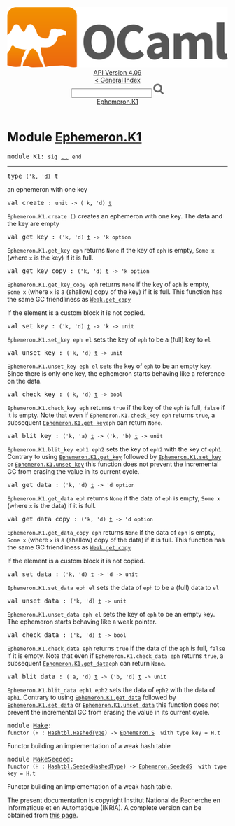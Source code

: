 <!-- ((! set title API !)) ((! set documentation !)) ((! set api !)) ((! set nobreadcrumb !)) -->
<div class="api"><header><nav class="toc brand"><a class="brand" href="https://ocaml.org/"><img src="colour-logo-gray.svg" class="svg" alt="OCaml"></a></nav><nav class="toc"><div class="toc_version"><a href="/docs" id="version-select">API Version 4.09</a></div><a href="index.html">&lt; General Index</a><div class="api_search"><input type="text" name="apisearch" id="api_search" oninput="mySearch(false);" onkeypress="this.oninput();" onclick="this.oninput();" onpaste="this.oninput();">
<img src="search_icon.svg" alt="Search" class="svg" onclick="mySearch(false)"></div>
<div id="search_results"></div><div class="toc_title"><a href="#top">Ephemeron.K1</a></div><ul></ul></nav></header>

<h1>Module <a href="type_Ephemeron.K1.html">Ephemeron.K1</a></h1>

<pre><span id="MODULEK1"><span class="keyword">module</span> K1</span>: <code class="code"><span class="keyword">sig</span></code> <a href="Ephemeron.K1.html">..</a> <code class="code"><span class="keyword">end</span></code></pre><hr width="100%">

<pre><span id="TYPEt"><span class="keyword">type</span> <code class="type">('k, 'd)</code> t</span> </pre>
<div class="info ">
<div class="info-desc">
<p>an ephemeron with one key</p>
</div>
</div>


<pre><span id="VALcreate"><span class="keyword">val</span> create</span> : <code class="type">unit -&gt; ('k, 'd) <a href="Ephemeron.K1.html#TYPEt">t</a></code></pre><div class="info ">
<div class="info-desc">
<p><code class="code"><span class="constructor">Ephemeron</span>.<span class="constructor">K1</span>.create&nbsp;()</code> creates an ephemeron with one key. The
      data and the key are empty</p>
</div>
</div>

<pre><span id="VALget_key"><span class="keyword">val</span> get_key</span> : <code class="type">('k, 'd) <a href="Ephemeron.K1.html#TYPEt">t</a> -&gt; 'k option</code></pre><div class="info ">
<div class="info-desc">
<p><code class="code"><span class="constructor">Ephemeron</span>.<span class="constructor">K1</span>.get_key&nbsp;eph</code> returns <code class="code"><span class="constructor">None</span></code> if the key of <code class="code">eph</code> is
      empty, <code class="code"><span class="constructor">Some</span>&nbsp;x</code> (where <code class="code">x</code> is the key) if it is full.</p>
</div>
</div>

<pre><span id="VALget_key_copy"><span class="keyword">val</span> get_key_copy</span> : <code class="type">('k, 'd) <a href="Ephemeron.K1.html#TYPEt">t</a> -&gt; 'k option</code></pre><div class="info ">
<div class="info-desc">
<p><code class="code"><span class="constructor">Ephemeron</span>.<span class="constructor">K1</span>.get_key_copy&nbsp;eph</code> returns <code class="code"><span class="constructor">None</span></code> if the key of <code class="code">eph</code> is
      empty, <code class="code"><span class="constructor">Some</span>&nbsp;x</code> (where <code class="code">x</code> is a (shallow) copy of the key) if
      it is full. This function has the same GC friendliness as <a href="Weak.html#VALget_copy"><code class="code"><span class="constructor">Weak</span>.get_copy</code></a></p>

<p>If the element is a custom block it is not copied.</p>
</div>
</div>

<pre><span id="VALset_key"><span class="keyword">val</span> set_key</span> : <code class="type">('k, 'd) <a href="Ephemeron.K1.html#TYPEt">t</a> -&gt; 'k -&gt; unit</code></pre><div class="info ">
<div class="info-desc">
<p><code class="code"><span class="constructor">Ephemeron</span>.<span class="constructor">K1</span>.set_key&nbsp;eph&nbsp;el</code> sets the key of <code class="code">eph</code> to be a
      (full) key to <code class="code">el</code></p>
</div>
</div>

<pre><span id="VALunset_key"><span class="keyword">val</span> unset_key</span> : <code class="type">('k, 'd) <a href="Ephemeron.K1.html#TYPEt">t</a> -&gt; unit</code></pre><div class="info ">
<div class="info-desc">
<p><code class="code"><span class="constructor">Ephemeron</span>.<span class="constructor">K1</span>.unset_key&nbsp;eph&nbsp;el</code> sets the key of <code class="code">eph</code> to be an
      empty key. Since there is only one key, the ephemeron starts
      behaving like a reference on the data.</p>
</div>
</div>

<pre><span id="VALcheck_key"><span class="keyword">val</span> check_key</span> : <code class="type">('k, 'd) <a href="Ephemeron.K1.html#TYPEt">t</a> -&gt; bool</code></pre><div class="info ">
<div class="info-desc">
<p><code class="code"><span class="constructor">Ephemeron</span>.<span class="constructor">K1</span>.check_key&nbsp;eph</code> returns <code class="code"><span class="keyword">true</span></code> if the key of the <code class="code">eph</code>
      is full, <code class="code"><span class="keyword">false</span></code> if it is empty. Note that even if
      <code class="code"><span class="constructor">Ephemeron</span>.<span class="constructor">K1</span>.check_key&nbsp;eph</code> returns <code class="code"><span class="keyword">true</span></code>, a subsequent
      <a href="Ephemeron.K1.html#VALget_key"><code class="code"><span class="constructor">Ephemeron</span>.<span class="constructor">K1</span>.get_key</code></a><code class="code">eph</code> can return <code class="code"><span class="constructor">None</span></code>.</p>
</div>
</div>

<pre><span id="VALblit_key"><span class="keyword">val</span> blit_key</span> : <code class="type">('k, 'a) <a href="Ephemeron.K1.html#TYPEt">t</a> -&gt; ('k, 'b) <a href="Ephemeron.K1.html#TYPEt">t</a> -&gt; unit</code></pre><div class="info ">
<div class="info-desc">
<p><code class="code"><span class="constructor">Ephemeron</span>.<span class="constructor">K1</span>.blit_key&nbsp;eph1&nbsp;eph2</code> sets the key of <code class="code">eph2</code> with
      the key of <code class="code">eph1</code>. Contrary to using <a href="Ephemeron.K1.html#VALget_key"><code class="code"><span class="constructor">Ephemeron</span>.<span class="constructor">K1</span>.get_key</code></a>
      followed by <a href="Ephemeron.K1.html#VALset_key"><code class="code"><span class="constructor">Ephemeron</span>.<span class="constructor">K1</span>.set_key</code></a> or <a href="Ephemeron.K1.html#VALunset_key"><code class="code"><span class="constructor">Ephemeron</span>.<span class="constructor">K1</span>.unset_key</code></a>
      this function does not prevent the incremental GC from erasing
      the value in its current cycle.</p>
</div>
</div>

<pre><span id="VALget_data"><span class="keyword">val</span> get_data</span> : <code class="type">('k, 'd) <a href="Ephemeron.K1.html#TYPEt">t</a> -&gt; 'd option</code></pre><div class="info ">
<div class="info-desc">
<p><code class="code"><span class="constructor">Ephemeron</span>.<span class="constructor">K1</span>.get_data&nbsp;eph</code> returns <code class="code"><span class="constructor">None</span></code> if the data of <code class="code">eph</code> is
      empty, <code class="code"><span class="constructor">Some</span>&nbsp;x</code> (where <code class="code">x</code> is the data) if it is full.</p>
</div>
</div>

<pre><span id="VALget_data_copy"><span class="keyword">val</span> get_data_copy</span> : <code class="type">('k, 'd) <a href="Ephemeron.K1.html#TYPEt">t</a> -&gt; 'd option</code></pre><div class="info ">
<div class="info-desc">
<p><code class="code"><span class="constructor">Ephemeron</span>.<span class="constructor">K1</span>.get_data_copy&nbsp;eph</code> returns <code class="code"><span class="constructor">None</span></code> if the data of <code class="code">eph</code> is
      empty, <code class="code"><span class="constructor">Some</span>&nbsp;x</code> (where <code class="code">x</code> is a (shallow) copy of the data) if
      it is full. This function has the same GC friendliness as <a href="Weak.html#VALget_copy"><code class="code"><span class="constructor">Weak</span>.get_copy</code></a></p>

<p>If the element is a custom block it is not copied.</p>
</div>
</div>

<pre><span id="VALset_data"><span class="keyword">val</span> set_data</span> : <code class="type">('k, 'd) <a href="Ephemeron.K1.html#TYPEt">t</a> -&gt; 'd -&gt; unit</code></pre><div class="info ">
<div class="info-desc">
<p><code class="code"><span class="constructor">Ephemeron</span>.<span class="constructor">K1</span>.set_data&nbsp;eph&nbsp;el</code> sets the data of <code class="code">eph</code> to be a
      (full) data to <code class="code">el</code></p>
</div>
</div>

<pre><span id="VALunset_data"><span class="keyword">val</span> unset_data</span> : <code class="type">('k, 'd) <a href="Ephemeron.K1.html#TYPEt">t</a> -&gt; unit</code></pre><div class="info ">
<div class="info-desc">
<p><code class="code"><span class="constructor">Ephemeron</span>.<span class="constructor">K1</span>.unset_data&nbsp;eph&nbsp;el</code> sets the key of <code class="code">eph</code> to be an
      empty key. The ephemeron starts behaving like a weak pointer.</p>
</div>
</div>

<pre><span id="VALcheck_data"><span class="keyword">val</span> check_data</span> : <code class="type">('k, 'd) <a href="Ephemeron.K1.html#TYPEt">t</a> -&gt; bool</code></pre><div class="info ">
<div class="info-desc">
<p><code class="code"><span class="constructor">Ephemeron</span>.<span class="constructor">K1</span>.check_data&nbsp;eph</code> returns <code class="code"><span class="keyword">true</span></code> if the data of the <code class="code">eph</code>
      is full, <code class="code"><span class="keyword">false</span></code> if it is empty. Note that even if
      <code class="code"><span class="constructor">Ephemeron</span>.<span class="constructor">K1</span>.check_data&nbsp;eph</code> returns <code class="code"><span class="keyword">true</span></code>, a subsequent
      <a href="Ephemeron.K1.html#VALget_data"><code class="code"><span class="constructor">Ephemeron</span>.<span class="constructor">K1</span>.get_data</code></a><code class="code">eph</code> can return <code class="code"><span class="constructor">None</span></code>.</p>
</div>
</div>

<pre><span id="VALblit_data"><span class="keyword">val</span> blit_data</span> : <code class="type">('a, 'd) <a href="Ephemeron.K1.html#TYPEt">t</a> -&gt; ('b, 'd) <a href="Ephemeron.K1.html#TYPEt">t</a> -&gt; unit</code></pre><div class="info ">
<div class="info-desc">
<p><code class="code"><span class="constructor">Ephemeron</span>.<span class="constructor">K1</span>.blit_data&nbsp;eph1&nbsp;eph2</code> sets the data of <code class="code">eph2</code> with
      the data of <code class="code">eph1</code>. Contrary to using <a href="Ephemeron.K1.html#VALget_data"><code class="code"><span class="constructor">Ephemeron</span>.<span class="constructor">K1</span>.get_data</code></a>
      followed by <a href="Ephemeron.K1.html#VALset_data"><code class="code"><span class="constructor">Ephemeron</span>.<span class="constructor">K1</span>.set_data</code></a> or <a href="Ephemeron.K1.html#VALunset_data"><code class="code"><span class="constructor">Ephemeron</span>.<span class="constructor">K1</span>.unset_data</code></a>
      this function does not prevent the incremental GC from erasing
      the value in its current cycle.</p>
</div>
</div>

<pre><span id="MODULEMake"><span class="keyword">module</span> <a href="Ephemeron.K1.Make.html">Make</a></span>: <div class="sig_block"><code class="code"><span class="keyword">functor</span>&nbsp;(</code><code class="code"><span class="constructor">H</span></code><code class="code">&nbsp;:&nbsp;</code><code class="type"><a href="Hashtbl.HashedType.html">Hashtbl.HashedType</a></code><code class="code">)&nbsp;<span class="keywordsign">-&gt;</span>&nbsp;</code><code class="type"><a href="Ephemeron.S.html">Ephemeron.S</a></code><code class="type">  with type key = H.t</code></div></pre><div class="info">
<p>Functor building an implementation of a weak hash table</p>

</div>

<pre><span id="MODULEMakeSeeded"><span class="keyword">module</span> <a href="Ephemeron.K1.MakeSeeded.html">MakeSeeded</a></span>: <div class="sig_block"><code class="code"><span class="keyword">functor</span>&nbsp;(</code><code class="code"><span class="constructor">H</span></code><code class="code">&nbsp;:&nbsp;</code><code class="type"><a href="Hashtbl.SeededHashedType.html">Hashtbl.SeededHashedType</a></code><code class="code">)&nbsp;<span class="keywordsign">-&gt;</span>&nbsp;</code><code class="type"><a href="Ephemeron.SeededS.html">Ephemeron.SeededS</a></code><code class="type">  with type key = H.t</code></div></pre><div class="info">
<p>Functor building an implementation of a weak hash table.</p>

</div>

<div class="copyright">The present documentation is copyright Institut National de Recherche en Informatique et en Automatique (INRIA). A complete version can be obtained from <a href="http://caml.inria.fr/pub/docs/manual-ocaml/">this page</a>.</div></div>